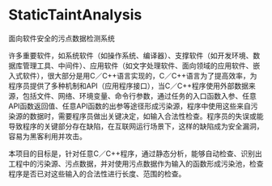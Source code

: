 # StaticTaintAnalysis
面向软件安全的污点数据检测系统

许多重要软件，如系统软件（如操作系统、编译器）、支撑软件（如开发环境、数据库管理工具、中间件）、应用软件（如文字处理软件、面向领域的应用软件、嵌入式软件），很大部分是用C／C++语言实现的，C／C++语言为了提高效率，为程序员提供了多种机制和API（应用程序接口），当C／C++程序使用外部数据来源，包括文件、网络、环境变量、命令行参数，通过任务的入口函数入参、任意API函数返回值、任意API函数的出参等途径形成污染源，程序中使用这些来自污染源的数据时，需要程序员做出关键决定，如输入合法性检查。程序员的失误或能导致程序的关键部分存在缺陷，在互联网运行场景下，这样的缺陷成为安全漏洞，容易为黑客利用并攻击。

本项目的目标是，针对任意C／C++程序，通过静态分析，能够自动检查、识别出工程中的污染源、污点数据，并对使用污点数据作为输入的函数形成污染池，检查程序是否已对这些输入的合法性进行长度、范围的检查。
